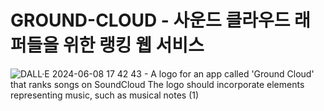 # GROUND-CLOUD - 사운드 클라우드 래퍼들을 위한 랭킹 웹 서비스 

![DALL·E 2024-06-08 17 42 43 - A logo for an app called 'Ground Cloud' that ranks songs on SoundCloud  The logo should incorporate elements representing music, such as musical notes (1)](https://github.com/dalcheonroadhead/ground-cloud/assets/102154788/4476b484-9e5e-42a6-af45-6f965b86a2ac)
